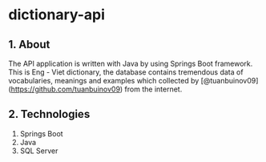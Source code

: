# dictionary-api
## 1. About
The API application is written with Java by using Springs Boot framework. This is Eng - Viet dictionary, the database contains tremendous data of vocabularies, meanings and examples which collected by [@tuanbuinov09] (https://github.com/tuanbuinov09) from the internet. 


## 2. Technologies
1. Springs Boot
2. Java
3. SQL Server
